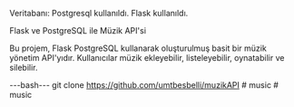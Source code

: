 Veritabanı: Postgresql kullanıldı.
Flask kullanıldı.


Flask ve PostgreSQL ile Müzik API'si

Bu projem, Flask  PostgreSQL  kullanarak oluşturulmuş basit bir müzik yönetim API'yıdır. Kullanıcılar müzik ekleyebilir, listeleyebilir, oynatabilir ve silebilir.

---bash---
git clone https://github.com/umtbesbelli/muzikAPI
#   m u s i c  
 #   m u s i c  
 